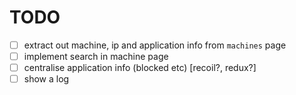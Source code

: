 # TODO

- [ ] extract out machine, ip and application info from `machines` page
- [ ] implement search in machine page
- [ ] centralise application info (blocked etc) [recoil?, redux?]
- [ ] show a log

